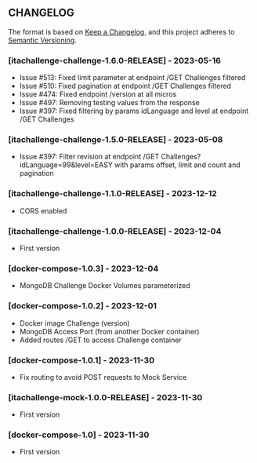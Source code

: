 ## CHANGELOG

The format is based on [Keep a Changelog](https://keepachangelog.com/en/1.0.0/),
and this project adheres to [Semantic Versioning](https://semver.org/spec/v2.0.0.html). 

### [itachallenge-challenge-1.6.0-RELEASE] - 2023-05-16
* Issue #513: Fixed limit parameter at endpoint /GET Challenges filtered
* Issue #510: Fixed pagination at endpoint /GET Challenges filtered
* Issue #474: Fixed endpoint /version at all micros
* Issue #497: Removing testing values from the response
* Issue #397: Fixed filtering by params idLanguage and level at endpoint /GET Challenges

### [itachallenge-challenge-1.5.0-RELEASE] - 2023-05-08
* Issue #397: Filter revision at endpoint /GET Challenges?idLanguage=99&level=EASY with params offset, limit and count and pagination

### [itachallenge-challenge-1.1.0-RELEASE] - 2023-12-12
* CORS enabled

### [itachallenge-challenge-1.0.0-RELEASE] - 2023-12-04
* First version

### [docker-compose-1.0.3] - 2023-12-04
* MongoDB Challenge Docker Volumes parameterized

### [docker-compose-1.0.2] - 2023-12-01
* Docker image Challenge (version)
* MongoDB Access Port (from another Docker container)
* Added routes /GET to access Challenge container

### [docker-compose-1.0.1] - 2023-11-30
* Fix routing to avoid POST requests to Mock Service

### [itachallenge-mock-1.0.0-RELEASE] - 2023-11-30
* First version

### [docker-compose-1.0] - 2023-11-30
* First version